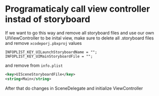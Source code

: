 # Programaticaly call view controller instad of storyboard

If we want to go this way and remove all storyboard files and use our own UIViewController to
be inital view, make sure to delete all .storyboard files and remove `xcodeporj.pbxproj` values

```
INFOPLIST_KEY_UILaunchStoryboardName = "";
INFOPLIST_KEY_UIMainStoryboardFile = "";
```
and remove from `info.plist`
```XML Property List
<key>UISceneStoryboardFile</key>
<string>Main</string>
```
After that do changes in SceneDelegate and initialize ViewController
